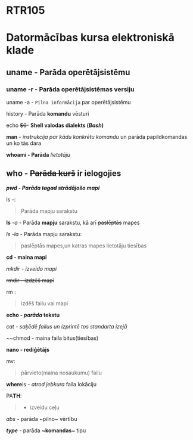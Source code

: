 # RTR105
# Datormācības kursa elektroniskā klade

  ## uname - Parāda operētājsistēmu
	
  ### uname -r - Parāda operētājsistēmas versiju
  
  uname -a - `Pilna informācija` par operētājsistēmu
	
  history - Parāda **komandu** vēsturi
	
  echo ~~$0~~- __Shell valodas dialekts (*Bash*)__
	
  **man** - *instrukcija par kādu konkrētu komandu* un parāda papildkomandas un ko tās dara
	
  **whoami - Parāda** *lietotāju*
	
  ## who - ~~Parāda kurš~~ ir ielogojies
	
  ***pwd - Parāda ~~tagad~~ strādājošo mapi***
	
  ls -: 
  > Parāda mapju sarakstu
	
  **ls** -*a* - Parāda **mapju** sarakstu, kā arī ~~paslēptās~~ mapes
	
  *ls -la* - Parāda mapju sarakstu:
  > paslēptās mapes,un katras mapes lietotāju tiesības 
  
  **cd - maina mapi**
  
  *mkdir - izveido mapi*
  
  ~~rmdir - izdzēš mapi~~
  
  rm :
  > izdēš failu vai mapi

  **echo - _parāda_ tekstu**
  
  *cat - saķēdē failus un izprintē tos standarta izejā*
  
  ~~chmod - maina faila bitus(tiesības)
  
  **nano - rediģētājs**
  
  mv:
  > pārvieto(maina nosaukumu) failu
  
  **where**is - *atrod jebkura* faila lokāciju
   
  PA**TH**:
  > - izveidu ceļu

  *abs* - parāda ~pilno~ vērtību

  ***type*** - parāda **~komandas**~ tipu
